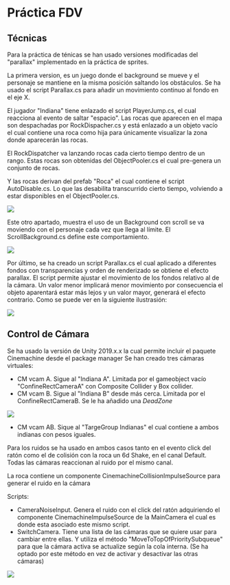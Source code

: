 # Práctica FDV

## Técnicas 

Para la práctica de ténicas se han usado versiones modificadas del "parallax" implementado en la práctica de sprites.

La primera version, es un juego donde el background se mueve y el personaje se mantiene en la misma posición saltando los obstáculos. Se ha usado el script Parallax.cs para añadir un movimiento continuo al fondo en el eje X.

El jugador "Indiana" tiene enlazado el script PlayerJump.cs, el cual reacciona al evento de saltar "espacio". Las rocas que aparecen en el mapa son despachadas por RockDispacher.cs y está enlazado a un objeto vacío el cual contiene una roca como hija para únicamente visualizar la zona donde aparecerán las rocas.

El RockDispatcher va lanzando rocas cada cierto tiempo dentro de un rango. Estas rocas son obtenidas del ObjectPooler.cs el cual pre-genera un conjunto de rocas.

Y las rocas derivan del prefab "Roca" el cual contiene el script AutoDisable.cs. Lo que las desabilita transcurrido cierto tiempo, volviendo a estar disponibles en el ObjectPooler.cs.

![](./game.gif)

Este otro apartado, muestra el uso de un Background con scroll se va moviendo con el personaje cada vez que llega al límite. El ScrollBackground.cs define este comportamiento.

![](./scroll.gif)

Por último, se ha creado un script Parallax.cs el cual aplicado a diferentes fondos con transparencias y orden de renderizado se obtiene el efecto parallax. El script permite ajustar el movimiento de los fondos relativo al de la cámara. Un valor menor implicará menor movimiento por consecuencia el objeto aparentará estar más lejos y un valor mayor, generará el efecto contrario. Como se puede ver en la siguiente ilustrasión:

![](./parallax.gif)


## Control de Cámara

Se ha usado la versión de Unity 2019.x.x la cual permite incluir el paquete Cinemachine desde el package manager
Se han creado tres cámaras virtuales:

- CM vcam A. Sigue al "Indiana A". Limitada por el gameobject vacío "ConfineRectCameraA" con Composite Collider y Box collider.
- CM vcam B. Sigue al "Indiana B" desde más cerca. Limitada por el ConfineRectCameraB. Se le ha añadido una *DeadZone*

![](deadzone.png)

- CM vcam AB. Sique al "TargeGroup Indianas" el cual contiene a ambos indianas con pesos iguales.

Para los ruidos se ha usado en ambos casos tanto en el evento click del ratón como el de colisión con la roca un
6d Shake, en el canal Default. Todas las cámaras reaccionan al ruido por el mismo canal. 

La roca contiene un componente CinemachineCollisionImpulseSource para generar el ruido en la cámara

Scripts:
- CameraNoiseInput. Genera el ruido con el click del ratón adquiriendo el componente CinemachineImpulseSource de la MainCamera el cual es donde esta asociado este mismo script.
- SwitchCamera. Tiene una lista de las cámaras que se quiere usar para cambiar entre ellas. Y utiliza el método "MoveToTopOfPrioritySubqueue" para que la cámara activa se actualize según la cola interna. (Se ha optado por este método en vez de activar y desactivar las otras cámaras)

![](./camera.gif)
